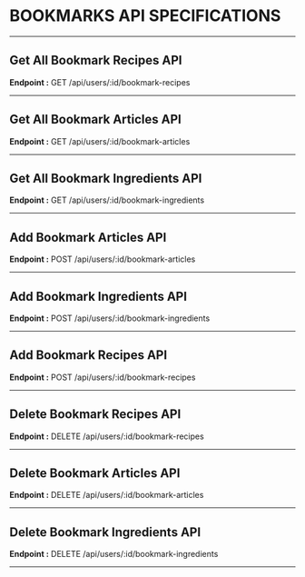 # BOOKMARKS API SPECIFICATIONS

---

## Get All Bookmark Recipes API

**Endpoint :** GET /api/users/:id/bookmark-recipes

---

## Get All Bookmark Articles API

**Endpoint :** GET /api/users/:id/bookmark-articles

---

## Get All Bookmark Ingredients API

**Endpoint :** GET /api/users/:id/bookmark-ingredients

---

## Add Bookmark Articles API

**Endpoint :** POST /api/users/:id/bookmark-articles

---

## Add Bookmark Ingredients API

**Endpoint :** POST /api/users/:id/bookmark-ingredients

---

## Add Bookmark Recipes API

**Endpoint :** POST /api/users/:id/bookmark-recipes

---

## Delete Bookmark Recipes API

**Endpoint :** DELETE /api/users/:id/bookmark-recipes

---

## Delete Bookmark Articles API

**Endpoint :** DELETE /api/users/:id/bookmark-articles

---

## Delete Bookmark Ingredients API

**Endpoint :** DELETE /api/users/:id/bookmark-ingredients

---